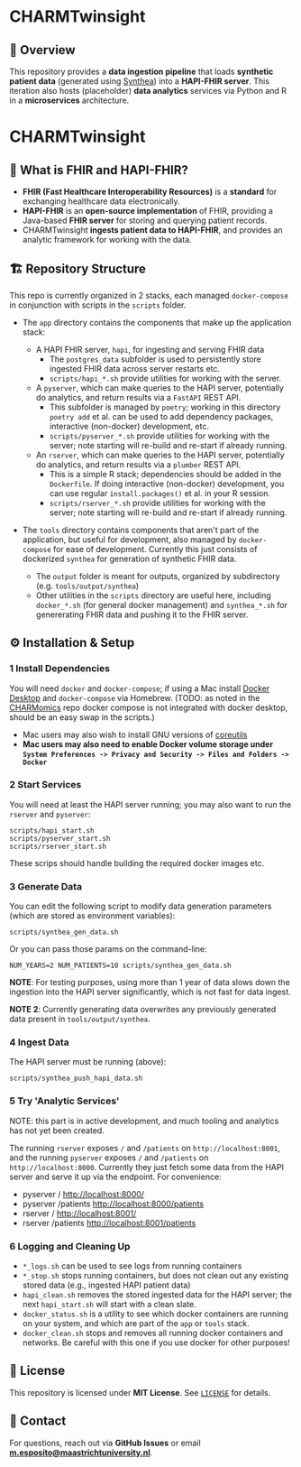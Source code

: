 # CHARMTwinsight

## 📌 Overview
This repository provides a **data ingestion pipeline** that loads **synthetic patient data** (generated using [Synthea](https://github.com/synthetichealth/synthea)) into a **HAPI-FHIR server**.
This iteration also hosts (placeholder) **data analytics** services via Python and R in a **microservices** architecture.
# CHARMTwinsight

## 🏥 What is FHIR and HAPI-FHIR?
- **FHIR (Fast Healthcare Interoperability Resources)** is a **standard** for exchanging healthcare data electronically.
- **HAPI-FHIR** is an **open-source implementation** of FHIR, providing a Java-based **FHIR server** for storing and querying patient records.
- CHARMTwinsight **ingests patient data to HAPI-FHIR**, and provides an analytic framework for working with the data.

## 🏗 Repository Structure

This repo is currently organized in 2 stacks, each managed `docker-compose` in conjunction with scripts in the `scripts` folder.

- The `app` directory contains the components that make up the application stack:
  - A HAPI FHIR server, `hapi`, for ingesting and serving FHIR data
    - The `postgres_data` subfolder is used to persistently store ingested FHIR data across server restarts etc.
    - `scripts/hapi_*.sh` provide utilities for working with the server.
  - A `pyserver`, which can make queries to the HAPI server, potentially do analytics, and return results via a `FastAPI` REST API.
    - This subfolder is managed by `poetry`; working in this directory `poetry add` et al. can be used to add dependency packages, interactive (non-docker) development, etc.
    - `scripts/pyserver_*.sh` provide utilities for working with the server; note starting will re-build and re-start if already running.
  - An `rserver`, which can make queries to the HAPI server, potentially do analytics, and return results via a `plumber` REST API.
    - This is a simple R stack; dependencies should be added in the `Dockerfile`. If doing interactive (non-docker) development, you can use regular `install.packages()` et al. in your R session.
    - `scripts/rserver_*.sh` provide utilities for working with the server; note starting will re-build and re-start if already running.
    
- The `tools` directory contains components that aren't part of the application, but useful for development, also managed by `docker-compose` for ease of development. Currently this just consists of dockerized `synthea` for generation of synthetic FHIR data.
  - The `output` folder is meant for outputs, organized by subdirectory (e.g. `tools/output/synthea`)
  - Other utilities in the `scripts` directory are useful here, including `docker_*.sh` (for general docker management) and `synthea_*.sh` for genererating FHIR data and pushing it to the FHIR server.


## ⚙️ Installation & Setup

### 1 Install Dependencies

You will need `docker` and `docker-compose`; if using a Mac install [Docker Desktop](https://www.docker.com/products/docker-desktop/) and `docker-compose` via Homebrew. (TODO: as noted in the [CHARMomics](https://github.com/CHARM-BDF/charmomics) repo docker compose is not integrated with docker desktop, should be an easy swap in the scripts.)

- Mac users may also wish to install GNU versions of [coreutils](https://formulae.brew.sh/formula/coreutils)
- **Mac users may also need to enable Docker volume storage under `System Preferences -> Privacy and Security -> Files and Folders -> Docker`**

### 2 Start Services

You will need at least the HAPI server running; you may also want to run the `rserver` and `pyserver`:

```
scripts/hapi_start.sh
scripts/pyserver_start.sh
scripts/rserver_start.sh
```

These scrips should handle building the required docker images etc.

### 3 Generate Data

You can edit the following script to modify data generation parameters (which are stored as environment variables):

```
scripts/synthea_gen_data.sh
```

Or you can pass those params on the command-line:

```
NUM_YEARS=2 NUM_PATIENTS=10 scripts/synthea_gen_data.sh
```

**NOTE**: For testing purposes, using more than 1 year of data slows down the ingestion into the HAPI server significantly, which is not fast for data ingest.

**NOTE 2**: Currently generating data overwrites any previously generated data present in `tools/output/synthea`.

### 4 Ingest Data

The HAPI server must be running (above):

```
scripts/synthea_push_hapi_data.sh
```

### 5 Try 'Analytic Services'

NOTE: this part is in active development, and much tooling and analytics has not yet been created.

The running `rserver` exposes `/` and `/patients` on `http://localhost:8001`, and the running `pyserver` exposes `/` and `/patients` on `http://localhost:8000`. Currently they just fetch some data from the HAPI server and serve it up via the endpoint. For convenience:

- pyserver / [http://localhost:8000/](http://localhost:8000/)
- pyserver /patients [http://localhost:8000/patients](http://localhost:8000/patients)
- rserver / [http://localhost:8001/](http://localhost:8001/)
- rserver /patients [http://localhost:8001/patients](http://localhost:8001/patients)

### 6 Logging and Cleaning Up

- `*_logs.sh` can be used to see logs from running containers
- `*_stop.sh` stops running containers, but does not clean out any existing stored data (e.g., ingested HAPI patient data)
- `hapi_clean.sh` removes the stored ingested data for the HAPI server; the next `hapi_start.sh` will start with a clean slate.
- `docker_status.sh` is a utility to see which docker containers are running on your system, and which are part of the `app` or `tools` stack.
- `docker_clean.sh` stops and removes all running docker containers and networks. Be careful with this one if you use docker for other purposes!



## 📜 License
This repository is licensed under **MIT License**. See [`LICENSE`](LICENSE) for details.

## 📩 Contact
For questions, reach out via **GitHub Issues** or email **m.esposito@maastrichtuniversity.nl**.

